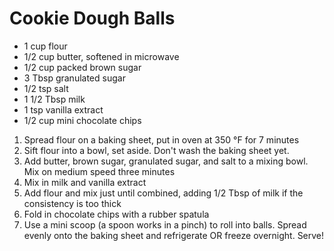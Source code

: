 # Cookie Dough Balls
- 1 cup flour
- 1/2 cup butter, softened in microwave
- 1/2 cup packed brown sugar
- 3 Tbsp granulated sugar
- 1/2 tsp salt
- 1 1/2 Tbsp milk
- 1 tsp vanilla extract
- 1/2 cup mini chocolate chips

1. Spread flour on a baking sheet, put in oven at 350 °F for 7 minutes
2. Sift flour into a bowl, set aside. Don't wash the baking sheet yet.
3. Add butter, brown sugar, granulated sugar, and salt to a mixing bowl. Mix on medium speed three minutes
4. Mix in milk and vanilla extract
5. Add flour and mix just until combined, adding 1/2 Tbsp of milk if the consistency is too thick
6. Fold in chocolate chips with a rubber spatula
7. Use a mini scoop (a spoon works in a pinch) to roll into balls. Spread evenly onto the baking sheet and refrigerate OR freeze overnight. Serve! 